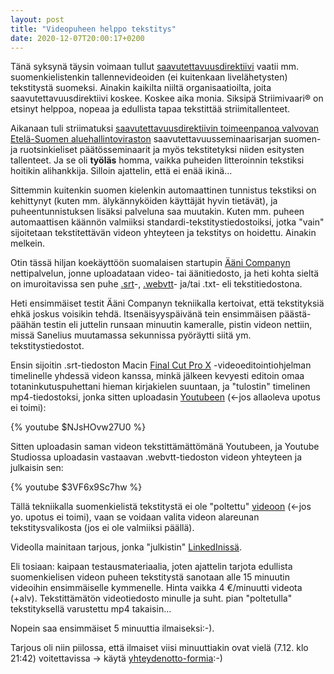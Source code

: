 ```yaml
---
layout: post
title: "Videopuheen helppo tekstitys"
date: 2020-12-07T20:00:17+0200
---
```


Tänä syksynä täysin voimaan tullut [saavutettavuusdirektiivi](https://vm.fi/saavutettavuusdirektiivi) vaatii mm. suomenkielistenkin tallennevideoiden (ei kuitenkaan livelähetysten) tekstitystä suomeksi. Ainakin kaikilta niiltä organisaatioilta, joita saavutettavuusdirektiivi koskee. Koskee aika monia. Siksipä Striimivaari® on etsinyt helppoa, nopeaa ja edullista tapaa tekstittää striimitallenteet.<!--more-->

Aikanaan tuli striimatuksi [saavutettavuusdirektiivin toimeenpanoa valvovan Etelä-Suomen aluehallintoviraston](https://www.saavutettavuusvaatimukset.fi/) saavutettavuusseminaarisarjan suomen- ja ruotsinkieliset päätösseminaarit ja myös tekstitetyksi niiden esitysten tallenteet. Ja se oli **työläs** homma, vaikka puheiden litteroinnin tekstiksi hoitikin alihankkija. Silloin ajattelin, että ei enää ikinä...

Sittemmin kuitenkin suomen kielenkin automaattinen tunnistus tekstiksi on kehittynyt (kuten mm. älykännyköiden käyttäjät hyvin tietävät), ja puheentunnistuksen lisäksi palveluna saa muutakin. Kuten mm. puheen automaattisen käännön valmiiksi standardi-tekstitystiedostoiksi, jotka "vain" sijoitetaan tekstitettävän videon yhteyteen ja tekstitys on hoidettu. Ainakin melkein.

Otin tässä hiljan koekäyttöön suomalaisen startupin [Ääni Companyn](https://www.aanicompany.com/) nettipalvelun, jonne uploadataan video- tai äänitiedosto, ja heti kohta sieltä on imuroitavissa sen puhe [.srt](https://en.wikipedia.org/wiki/SubRip)-, [.webvtt](https://en.wikipedia.org/wiki/WebVTT)- ja/tai .txt- eli tekstitiedostona.

Heti ensimmäiset testit Ääni Companyn tekniikalla kertoivat, että tekstityksiä ehkä joskus voisikin tehdä. Itsenäisyyspäivänä tein ensimmäisen päästä-päähän testin eli juttelin runsaan minuutin kameralle, pistin videon nettiin, missä Sanelius muutamassa sekunnissa pyöräytti siitä ym. tekstitystiedostot.

Ensin sijoitin .srt-tiedoston Macin [Final Cut Pro X](https://en.wikipedia.org/wiki/Final_Cut_Pro_X) -videoeditointiohjelman timelinelle yhdessä videon kanssa, minkä jälkeen kevyesti editoin omaa totaninkutuspuhettani hieman kirjakielen suuntaan, ja "tulostin" timelinen mp4-tiedostoksi, jonka sitten uploadasin [Youtubeen](https://youtu.be/NJsHOvw27U0) (<-jos allaoleva upotus ei toimi):

{% youtube $NJsHOvw27U0 %}

Sitten uploadasin saman videon tekstittämättömänä Youtubeen, ja Youtube Studiossa uploadasin vastaavan .webvtt-tiedoston videon yhteyteen ja julkaisin sen:

{% youtube $3VF6x9Sc7hw %}

Tällä tekniikalla suomenkielistä tekstitystä ei ole "poltettu" [videoon](https://youtu.be/3VF6x9Sc7hw) (<-jos yo. upotus ei toimi), vaan se voidaan valita videon alareunan tekstitysvalikosta (jos ei ole valmiiksi päällä).

Videolla mainitaan tarjous, jonka "julkistin" [LinkedInissä](https://www.linkedin.com/posts/jarmolahti_kuvan-pilvipalvelun-tekninen-prosessi-k%C3%A4yty-activity-6741353817939427328-6INE). 

Eli tosiaan: kaipaan testausmateriaalia, joten ajattelin tarjota edullista suomenkielisen videon puheen tekstitystä sanotaan alle 15 minuutin videoihin ensimmäiselle kymmenelle. Hinta vaikka 4 €/minuutti videota (+alv). Tekstittämätön videotiedosto minulle ja suht. pian "poltetulla" tekstityksellä varustettu mp4 takaisin... 

Nopein saa ensimmäiset 5 minuuttia ilmaiseksi:-). 

Tarjous oli niin piilossa, että ilmaiset viisi minuuttiakin ovat vielä (7.12. klo 21:42) voitettavissa -> käytä [yhteydenotto-formia](https://www.infocrea.fi/yhteystiedot/):-) 

